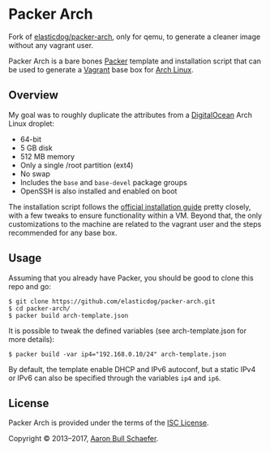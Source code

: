 Packer Arch
===========

Fork of [elasticdog/packer-arch](https://github.com/elasticdog/packer-arch),
only for qemu, to generate a cleaner image without any vagrant user.

Packer Arch is a bare bones [Packer](https://www.packer.io/) template and
installation script that can be used to generate a [Vagrant](https://www.vagrantup.com/)
base box for [Arch Linux](https://www.archlinux.org/).

Overview
--------

My goal was to roughly duplicate the attributes from a
[DigitalOcean](https://www.digitalocean.com/) Arch Linux droplet:

* 64-bit
* 5 GB disk
* 512 MB memory
* Only a single /root partition (ext4)
* No swap
* Includes the `base` and `base-devel` package groups
* OpenSSH is also installed and enabled on boot

The installation script follows the
[official installation guide](https://wiki.archlinux.org/index.php/Installation_Guide)
pretty closely, with a few tweaks to ensure functionality within a VM. Beyond
that, the only customizations to the machine are related to the vagrant user
and the steps recommended for any base box.

Usage
-----

Assuming that you already have Packer, you should be good to clone
this repo and go:

    $ git clone https://github.com/elasticdog/packer-arch.git
    $ cd packer-arch/
    $ packer build arch-template.json

It is possible to tweak the defined variables (see arch-template.json for more
details):

    $ packer build -var ip4="192.168.0.10/24" arch-template.json

By default, the template enable DHCP and IPv6 autoconf, but a static IPv4 or
IPv6 can also be specified through the variables `ip4` and `ip6`.

License
-------

Packer Arch is provided under the terms of the
[ISC License](https://en.wikipedia.org/wiki/ISC_license).

Copyright &copy; 2013&#8211;2017, [Aaron Bull Schaefer](mailto:aaron@elasticdog.com).
